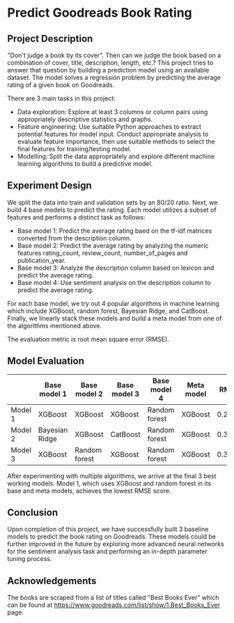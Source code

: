 # Predict Goodreads Book Rating
## Project Description
"Don't judge a book by its cover". Then can we judge the book based on a combination of cover, title, description, length, etc.? This project tries to answer that question by building a prediction model using an available dataset. The model solves a regression problem by predicting the average rating of a given book on Goodreads.  

There are 3 main tasks in this project:
- Data exploration: Explore at least 3 columns or column pairs using appropriately descriptive statistics and graphs.
- Feature engineering: Use suitable Python approaches to extract potential features for model input. Conduct appropriate analysis to evaluate feature importance, then use suitable methods to select the final features for training/testing model. 
- Modelling: Split the data appropriately and explore different machine learning algorithms to build a predictive model.

## Experiment Design
We split the data into train and validation sets by an 80/20 ratio. Next, we build 4 base models to predict the rating. Each model utilizes a subset of features and performs a distinct task as follows:
- Base model 1: Predict the average rating baed on the tf-idf matrices converted from the description column.
- Base model 2: Predict the average rating by analyzing the numeric features rating_count, review_count, number_of_pages and publication_year.
- Base model 3: Analyze the description column based on lexicon and predict the average rating. 
- Base model 4: Use sentiment analysis on the description column to predict the average rating.

For each base model, we try out 4 popular algorithms in machine learning which include XGBoost, random forest, Bayesian Ridge, and CatBoost. Finally, we linearly stack these models and build a meta model from one of the algorithms mentioned above. 

The evaluation metric is root mean square error (RMSE).

## Model Evaluation
| | Base model 1 | Base model 2 | Base model 3 | Base model 4 | Meta model | RMSE | MSE | r2 |
| --- | --- | --- | --- | --- | --- | --- | --- | --- |
| Model 1 | XGBoost | XGBoost | XGBoost | Random forest | XGBoost | 0.2981 | 0.2259 | 0.3917 |
| Model 2 | Bayesian Ridge | XGBoost | CatBoost | Random forest | XGBoost | 0.3070 | 0.2310 | 0.3544 |
| Model 3 | XGBoost | Random forest | XGBoost | Random forest | XGBoost | 0.3144 | 0.2311 | 0.3230 |

After experimenting with multiple algorithms, we arrive at the final 3 best working models. Model 1, which uses XGBoost and random forest in its base and meta models, achieves the lowest RMSE score. 

## Conclusion
Upon completion of this project, we have successfully built 3 baseline models to predict the book rating on Goodreads. These models could be further improved in the future by exploring more advanced neural networks for the sentiment analysis task and performing an in-depth parameter tuning process. 

## Acknowledgements
The books are scraped from a list of titles called "Best Books Ever" which can be found at https://www.goodreads.com/list/show/1.Best_Books_Ever page.